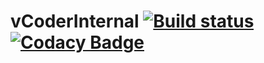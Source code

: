 # vCoderInternal [![Build status](https://ci.appveyor.com/api/projects/status/3456sg0ho9ui4kd6?svg=true)](https://ci.appveyor.com/project/osdeverr/vcoderinternal) [![Codacy Badge](https://api.codacy.com/project/badge/Grade/f5bf6df977a446ce80b138990d67bf09)](https://app.codacy.com/manual/osdeverr/vCoderInternal?utm_source=github.com&utm_medium=referral&utm_content=osdeverr/vCoderInternal&utm_campaign=Badge_Grade_Dashboard)
